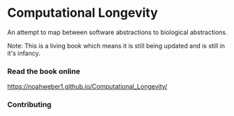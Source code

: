 # Computational Longevity

An attempt to map between software abstractions to biological abstractions.

Note: This is a living book which means it is still being updated and is still in it's infancy.

### Read the book online

https://noahweber1.github.io/Computational_Longevity/

### Contributing
